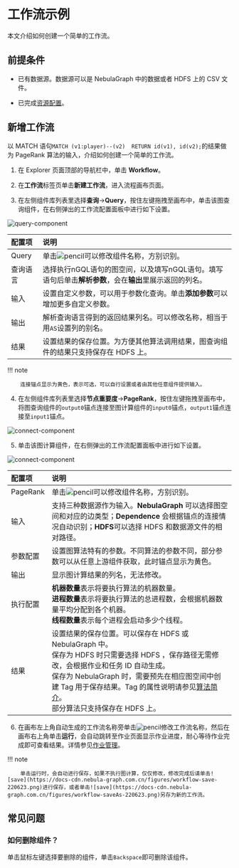 # 工作流示例

本文介绍如何创建一个简单的工作流。

## 前提条件

- 已有数据源。数据源可以是 NebulaGraph 中的数据或者 HDFS 上的 CSV 文件。

- 已完成[资源配置](1.prepare-resources.md)。

## 新增工作流

以 MATCH 语句`MATCH (v1:player)--(v2)  RETURN id(v1), id(v2);`的结果做为 PageRank 算法的输入，介绍如何创建一个简单的工作流。

1. 在 Explorer 页面顶部的导航栏中，单击 **Workflow**。

2. 在**工作流**标签页单击**新建工作流**，进入流程画布页面。

3. 在左侧组件库列表里选择**查询**->**Query**，按住左键拖拽至画布中，单击该图查询组件，在右侧弹出的工作流配置面板中进行如下设置。

  ![query-component](https://docs-cdn.nebula-graph.com.cn/figures/ex-query-220623-cn.png)

  |配置项|说明|
  |:---|:---|
  |Query|单击![pencil](https://docs-cdn.nebula-graph.com.cn/figures/workflow-edit.png)可以修改组件名称，方别识别。|
  |查询语言|选择执行nGQL语句的图空间，以及填写nGQL语句。填写语句后单击**解析参数**，会在**输出**里展示返回的列名。|
  |输入|设置自定义参数，可以用于参数化查询。单击**添加参数**可以增加更多自定义参数。|
  |输出|解析查询语言得到的返回结果列名。可以修改名称，相当于用`AS`设置列的别名。|
  |结果|设置结果的保存位置。为方便其他算法调用结果，图查询组件的结果只支持保存在 HDFS 上。|

  !!! note

        连接锚点显示为黄色，表示可选，可以自行设置或者由其他任意组件提供输入。

4. 在左侧组件库列表里选择**节点重要度**->**PageRank**，按住左键拖拽至画布中，将图查询组件的`output0`锚点连接至图计算组件的`input0`锚点，`output1`锚点连接至`input1`锚点。

  ![connect-component](https://docs-cdn.nebula-graph.com.cn/figures/ex-connect-220623-cn.png)

5. 单击该图计算组件，在右侧弹出的工作流配置面板中进行如下设置。

  ![connect-component](https://docs-cdn.nebula-graph.com.cn/figures/ex-algorithm-220623-cn.png)

  |配置项|说明|
  |:---|:---|
  |PageRank|单击![pencil](https://docs-cdn.nebula-graph.com.cn/figures/workflow-edit.png)可以修改组件名称，方别识别。|
  |输入|支持三种数据源作为输入。**NebulaGraph** 可以选择图空间和对应的边类型；**Dependence** 会根据锚点的连接情况自动识别；**HDFS**可以选择 HDFS 和数据源文件的相对路径。|
  |参数配置|设置图算法特有的参数。不同算法的参数不同，部分参数可以从任意上游组件获取，此时锚点显示为黄色。|
  |输出|显示图计算结果的列名，无法修改。|
  |执行配置|**机器数量**表示将要执行算法的机器数量。<br>**进程数量**表示将要执行算法的总进程数，会根据机器数量平均分配到各个机器。<br>**线程数量**表示每个进程会启动多少个线程。|
  |结果|设置结果的保存位置。可以保存在 HDFS 或 NebulaGraph 中。 <br>保存为 HDFS 时只需要选择 HDFS ，保存路径无需修改，会根据作业和任务 ID 自动生成。<br>保存为 NebulaGraph 时，需要预先在相应图空间中创建 Tag 用于保存结果。Tag 的属性说明请参见[算法简介](../../graph-computing/algorithm-description.md)。<br>部分算法只支持保存在 HDFS 上。|

6. 在画布左上角自动生成的工作流名称旁单击![pencil](https://docs-cdn.nebula-graph.com.cn/figures/workflow-edit.png)修改工作流名称，然后在画布右上角单击**运行**，会自动跳转至作业页面显示作业进度，耐心等待作业完成即可查看结果。详情参见[作业管理](4.jobs-management.md)。

  !!! note

        单击运行时，会自动进行保存，如果不执行图计算，仅仅修改，修改完成后请单击![save](https://docs-cdn.nebula-graph.com.cn/figures/workflow-save-220623.png)进行保存，或者单击![save](https://docs-cdn.nebula-graph.com.cn/figures/workflow-saveAs-220623.png)另存为新的工作流。

## 常见问题

### 如何删除组件？

单击鼠标左键选择要删除的组件，单击`Backspace`即可删除该组件。
